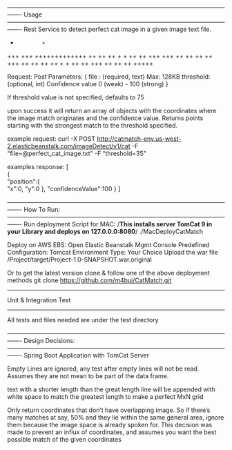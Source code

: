 ——————————————————————————————————————-
Usage
——————————————————————————————————————-
Rest Service to detect perfect cat image in a given image text file. 

+             +
+++         +++
 +++++++++++++
 ++         ++
++  +     +  ++
++ +++   +++ ++
++           ++
 ++   +++   ++
 ++         ++
  ++ +   + ++
  ++  +++  ++
   ++     ++
     +++++

Request: Post
Parameters: 
{
  file : (required, text)  Max: 128KB 
  threshold: (optional, int) Confidence value 0 (weak) - 100 (strong)
}

If threshold value is not specified, defaults to 75

upon success it will return an array of objects with the coordinates where the image match originates and the confidence value. 
Returns points starting with the strongest match to the threshold specified. 

example request:
curl -X POST http://catmatch-env.us-west-2.elasticbeanstalk.com/imageDetect/v1/cat -F “file=@perfect_cat_image.txt" -F “threshold=35"

examples response:
[  
   {  
      "position":{  
         "x":0,
         "y":0
      },
      "confidenceValue":100
   }
]

——————————————————————————————————————-
How To Run:
——————————————————————————————————————-
Run deployment Script for MAC:
/**This installs server TomCat 9 in your Library and deploys on 127.0.0.0:8080**/
./MacDeployCatMatch

Deploy on AWS EBS: 
Open Elastic Beanstalk Mgmt Console
Predefined Configuration: Tomcat 
Environment Type: Your Choice
Upload the war file
/Project/target/Project-1.0-SNAPSHOT.war.original

Or to get the latest version clone & follow one of the above deployment methods
git clone https://github.com/m4bui/CatMatch.git

_______________________________________
Unit & Integration Test 
_______________________________________
All tests and files needed are under the test directory

——————————————————————————————————————-
Design Decisions:
——————————————————————————————————————-
Spring Boot Application with TomCat Server

Empty Lines are ignored, any test after empty lines will not be read. 
Assumes they are not mean to be part of the data frame.

text with a shorter length than the great length line will be appended with white space
to match the greatest length to make a perfect MxN grid 

Only return coordinates that don’t have overlapping image. So if there’s many matches at say, 50% and they lie within the same general area, 
ignore them because the image space is already spoken for. This decision was made to prevent an influx of coordinates, 
and assumes you want the best possible match of the given coordinates

